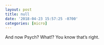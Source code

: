 ```yaml
---
layout: post
title: null
date: '2018-04-23 15:57:25 -0700'
categories: [micro]
---
```


And now Psych? What!? You know that’s right.